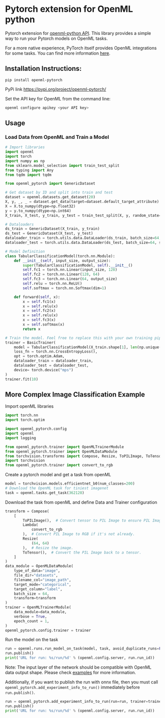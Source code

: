 # Pytorch extension for OpenML python

Pytorch extension for [openml-python API](https://github.com/openml/openml-python). This library provides a simple way to run your Pytorch models on OpenML tasks. 

For a more native experience, PyTorch itself provides OpenML integrations for some tasks. You can find more information [here](<Integrations of OpenML in PyTorch.md>).

## Installation Instructions:

`pip install openml-pytorch`

PyPi link https://pypi.org/project/openml-pytorch/

Set the API key for OpenML from the command line:
```bash
openml configure apikey <your API key>
```

## Usage
### Load Data from OpenML and Train a Model
```python
# Import libraries
import openml
import torch
import numpy as np
from sklearn.model_selection import train_test_split
from typing import Any
from tqdm import tqdm

from openml_pytorch import GenericDataset

# Get dataset by ID and split into train and test
dataset = openml.datasets.get_dataset(20)
X, y, _, _ = dataset.get_data(target=dataset.default_target_attribute)
X = X.to_numpy(dtype=np.float32)  
y = y.to_numpy(dtype=np.int64)    
X_train, X_test, y_train, y_test = train_test_split(X, y, random_state=1, stratify=y)

# Dataloaders
ds_train = GenericDataset(X_train, y_train)
ds_test = GenericDataset(X_test, y_test)
dataloader_train = torch.utils.data.DataLoader(ds_train, batch_size=64, shuffle=True)
dataloader_test = torch.utils.data.DataLoader(ds_test, batch_size=64, shuffle=False)

# Model Definition
class TabularClassificationModel(torch.nn.Module):
    def __init__(self, input_size, output_size):
        super(TabularClassificationModel, self).__init__()
        self.fc1 = torch.nn.Linear(input_size, 128)
        self.fc2 = torch.nn.Linear(128, 64)
        self.fc3 = torch.nn.Linear(64, output_size)
        self.relu = torch.nn.ReLU()
        self.softmax = torch.nn.Softmax(dim=1)

    def forward(self, x):
        x = self.fc1(x)
        x = self.relu(x)
        x = self.fc2(x)
        x = self.relu(x)
        x = self.fc3(x)
        x = self.softmax(x)
        return x

# Train the model. Feel free to replace this with your own training pipeline. 
trainer = BasicTrainer(
    model = TabularClassificationModel(X_train.shape[1], len(np.unique(y_train))),
    loss_fn = torch.nn.CrossEntropyLoss(),
    opt = torch.optim.Adam,
    dataloader_train = dataloader_train,
    dataloader_test = dataloader_test,
    device= torch.device("mps")
)
trainer.fit(10)
```
## More Complex Image Classification Example

Import openML libraries
```python
import torch.nn
import torch.optim

import openml_pytorch.config
import openml
import logging

from openml_pytorch.trainer import OpenMLTrainerModule
from openml_pytorch.trainer import OpenMLDataModule
from torchvision.transforms import Compose, Resize, ToPILImage, ToTensor, Lambda
import torchvision
from openml_pytorch.trainer import convert_to_rgb

```
Create a pytorch model and get a task from openML
```python
model = torchvision.models.efficientnet_b0(num_classes=200)
# Download the OpenML task for tiniest imagenet
task = openml.tasks.get_task(362128)
```
Download the task from openML and define Data and Trainer configuration
```python
transform = Compose(
    [
        ToPILImage(),  # Convert tensor to PIL Image to ensure PIL Image operations can be applied.
        Lambda(
            convert_to_rgb
        ),  # Convert PIL Image to RGB if it's not already.
        Resize(
            (64, 64)
        ),  # Resize the image.
        ToTensor(),  # Convert the PIL Image back to a tensor.
    ]
)
data_module = OpenMLDataModule(
    type_of_data="image",
    file_dir="datasets",
    filename_col="image_path",
    target_mode="categorical",
    target_column="label",
    batch_size = 64,
    transform=transform
)
trainer = OpenMLTrainerModule(
    data_module=data_module,
    verbose = True,
    epoch_count = 1,
)
openml_pytorch.config.trainer = trainer
```
Run the model on the task
```python
run = openml.runs.run_model_on_task(model, task, avoid_duplicate_runs=False)
run.publish()
print('URL for run: %s/run/%d' % (openml.config.server, run.run_id))
```
Note: The input layer of the network should be compatible with OpenML data output shape. Please check [examples](/examples/) for more information.

Additionally, if you want to publish the run with onnx file, then you must call ```openml_pytorch.add_experiment_info_to_run()``` immediately before ```run.publish()```. 

```python
run = openml_pytorch.add_experiment_info_to_run(run=run, trainer=trainer)
run.publish()
print('URL for run: %s/run/%d' % (openml.config.server, run.run_id))
```
